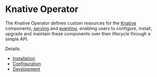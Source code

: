 # Knative Operator


The Knative Operator defines custom resources for the
[Knative](https://knative.dev/) components,
[serving](config/300-serving.yaml) and
[eventing](config/300-eventing.yaml), enabling users to configure,
install, upgrade and maintain these components over their lifecycle
through a simple API.

Details:

- [Installation](docs/installation.md)
- [Configuration](docs/configuration.md)
- [Development](docs/development.md)
